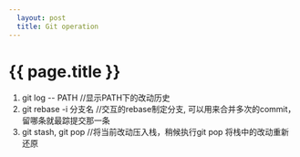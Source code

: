 ```yaml
---     
  layout: post
  title: Git operation
---
```

{{ page.title }}
===================

1. git log -- PATH    //显示PATH下的改动历史
2. git rebase -i 分支名 //交互的rebase制定分支, 可以用来合并多次的commit，留哪条就最踪提交那一条
3. git stash, git pop //将当前改动压入栈，稍候执行git pop 将栈中的改动重新还原
